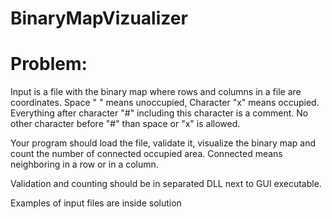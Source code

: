 # BinaryMapVizualizer
# Problem:
Input is a file with the binary map where rows and columns in a file are coordinates.
Space " " means unoccupied, Character "x" means occupied. Everything after character "#" including this character is a comment. No other character before "#" than space or "x" is allowed.

Your program should load the file, validate it, visualize the binary map and count the number of connected occupied area. Connected means neighboring in a row or in a column.

Validation and counting should be in separated DLL next to GUI executable.

Examples of input files are inside solution
